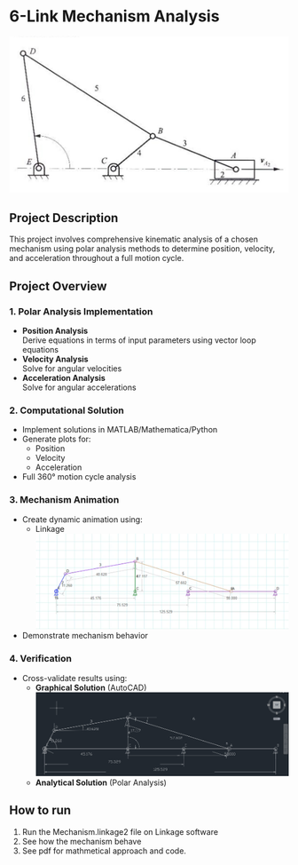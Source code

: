 # 6-Link Mechanism Analysis

![Project Diagram](Mechanism.jpg)

## Project Description
This project involves comprehensive kinematic analysis of a chosen mechanism using polar analysis methods to determine position, velocity, and acceleration throughout a full motion cycle.

## Project Overview

### 1. Polar Analysis Implementation
- **Position Analysis**  
  Derive equations in terms of input parameters using vector loop equations
- **Velocity Analysis**  
  Solve for angular velocities
- **Acceleration Analysis**  
  Solve for angular accelerations

### 2. Computational Solution
- Implement solutions in MATLAB/Mathematica/Python
- Generate plots for:
  - Position
  - Velocity
  - Acceleration
- Full 360° motion cycle analysis

### 3. Mechanism Animation
- Create dynamic animation using:
  - Linkage
    ![Project Diagram](Mechanism_Linkage.png)
- Demonstrate mechanism behavior

### 4. Verification
- Cross-validate results using:
  - **Graphical Solution** (AutoCAD)
    ![Project Diagram](Mechanism_CAD.png)
  - **Analytical Solution** (Polar Analysis)


## How to run
  1. Run the Mechanism.linkage2 file on Linkage software
  2. See how the mechanism behave
  3. See pdf for mathmetical approach and code.
  
